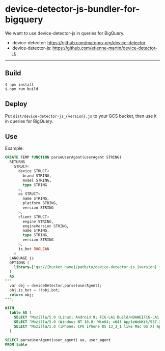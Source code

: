 # device-detector-js-bundler-for-bigquery

We want to use device-detector-js in queries for BigQuery.

- device-detector: https://github.com/matomo-org/device-detector
- device-detector-js: https://github.com/etienne-martin/device-detector-js

---

## Build

```
$ npm install
$ npm run build
```

## Deploy

Put `dist/device-detector-js_{version}.js` to your GCS bucket, then use it in queries for BigQuery.

## Use

Example:

```sql
CREATE TEMP FUNCTION parseUserAgent(userAgent STRING)
  RETURNS
    STRUCT<
      device STRUCT<
        brand STRING,
        model STRING,
        type STRING
      >,
      os STRUCT<
        name STRING,
        platform STRING,
        version STRING
      >,
      client STRUCT<
        engine STRING,
        engineVersion STRING,
        name STRING,
        type STRING,
        version STRING
      >,
      is_bot BOOLEAN
    >
  LANGUAGE js
  OPTIONS (
    library=["gs://{bucket_name}/path/to/device-detector-js_{version}.js"]
  )
  AS
"""
  var obj = deviceDetector.parse(userAgent);
  obj.is_bot = !!obj.bot;
  return obj;
""";

WITH
  table AS (
    SELECT "Mozilla/5.0 (Linux; Android 9; FIG-LA1 Build/HUAWEIFIG-LA1; wv) AppleWebKit/537.36 (KHTML, like Gecko) Version/4.0 Chrome/80.0.3987.119 Mobile Safari/537.36 YJApp-ANDROID jp.co.yahoo.android.yjtop/3.64.0" user_agent UNION ALL
    SELECT "Mozilla/5.0 (Windows NT 10.0; Win64; x64) AppleWebKit/537.36 (KHTML, like Gecko) Chrome/70.0.3538.102 Safari/537.36 Edge/18.18362" user_agent UNION ALL
    SELECT "Mozilla/5.0 (iPhone; CPU iPhone OS 13_3_1 like Mac OS X) AppleWebKit/605.1.15 (KHTML, like Gecko) Version/13.0.5 Mobile/15E148 Safari/604.1" user_agent
  )

SELECT parseUserAgent(user_agent) ua, user_agent
FROM table
```
